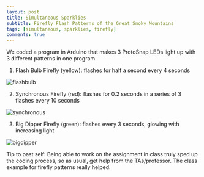 ```yaml
---
layout: post
title: Simultaneous Sparklies
subtitle: Firefly Flash Patterns of the Great Smoky Mountains
tags: [simultaneous, sparklies, firefly]
comments: true
---
```


We coded a program in Arduino that makes 3 ProtoSnap LEDs light up with 3 different patterns in one program.

1. Flash Bulb Firefly (yellow): flashes for half a second every 4 seconds

![flashbulb](http://Rebecca-ET.github.io/img/yellowsparkly.jpg)

2. Synchronous Firefly (red): flashes for 0.2 seconds in a series of 3 flashes every 10 seconds

![synchronous](http://Rebecca-ET.github.io/img/redsparkly.jpg)

3. Big Dipper Firefly (green): flashes every 3 seconds, glowing with increasing light

![bigdipper](http://Rebecca-ET.github.io/img/greensparkly.jpg)

Tip to past self: Being able to work on the assignment in class truly sped up the coding process, so as usual, get help from the TAs/professor. The class example for firefly patterns really helped. 
